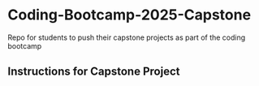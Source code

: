 # Coding-Bootcamp-2025-Capstone
Repo for students to push their capstone projects as part of the coding bootcamp

## Instructions for Capstone Project
